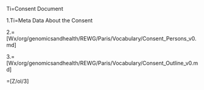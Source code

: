 Ti=Consent Document

1.Ti=Meta Data About the Consent

2.=[Wx/org/genomicsandhealth/REWG/Paris/Vocabulary/Consent_Persons_v0.md]

3.=[Wx/org/genomicsandhealth/REWG/Paris/Vocabulary/Consent_Outline_v0.md]

=[Z/ol/3]
